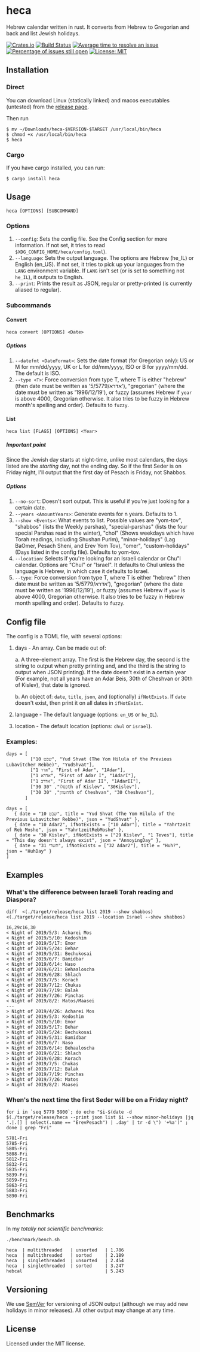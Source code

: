 # heca

Hebrew calendar written in rust. It converts from Hebrew to Gregorian and back and list Jewish holidays.

[![Crates.io](https://img.shields.io/crates/v/heca.svg)](https://crates.io/crates/heca)
[![Build Status](https://travis-ci.org/heca-project/heca.svg?branch=master)](https://travis-ci.org/heca-project/heca)
[![Average time to resolve an issue](https://isitmaintained.com/badge/resolution/heca-project/heca.svg)](https://isitmaintained.com/project/heca-project/heca "Average time to resolve an issue")
[![Percentage of issues still open](https://isitmaintained.com/badge/open/heca-project/heca.svg)](https://isitmaintained.com/project/heca-project/heca "Percentage of issues still open")
[![License: MIT](https://img.shields.io/badge/License-MIT-yellow.svg)](https://opensource.org/licenses/MIT)

## Installation

### Direct
You can download Linux (statically linked) and macos executables (untested) from the [release page](https://github.com/heca-project/heca/releases).

Then run
```
$ mv ~/Downloads/heca-$VERSION-$TARGET /usr/local/bin/heca
$ chmod +x /usr/local/bin/heca
$ heca
```
### Cargo
If you have cargo installed, you can run:

```
$ cargo install heca
```

## Usage
    
    heca [OPTIONS] [SUBCOMMAND]


### Options

1. `--config`: Sets the config file. See the Config section for more information. If not set, it tries to read `$XDG_CONFIG_HOME/heca/config.toml`).
2. `--language`: Sets the output language. The options are Hebrew (he_IL) or English (en_US). If not set, it tries to pick up your languages from the `LANG` environment variable. If `LANG` isn't set (or is set to something not `he_IL`), it outputs to English.
3. `--print`: Prints the result as JSON, regular or pretty-printed (is currently aliased to regular).

### Subcommands

#### Convert

    heca convert [OPTIONS] <Date>

##### Options
 
1. `--datefmt <DateFormat>`: Sets the date format (for Gregorian only): US or M for mm/dd/yyyy, UK or L for dd/mm/yyyy, ISO or B for yyyy/mm/dd. The default is ISO.
2. `--type <T>`: Force conversion from type T, where T is either "hebrew" (then date must be written as '5/אדרא/5779'), "gregorian" (where the date must be written as '1996/12/19'), or fuzzy (assumes Hebrew if `year` is above 4000, Gregorian otherwise. It also tries to be fuzzy in Hebrew month's spelling and order). Defaults to `fuzzy`.

#### List

    heca list [FLAGS] [OPTIONS] <Year>

##### Important point
 
Since the Jewish day starts at night-time, unlike most calendars, the days listed are the _starting_ day, not the ending day. So if the first Seder is on Friday night, I'll output that the first day of Pesach is Friday, not Shabbos.

##### Options

1. `--no-sort`: Doesn't sort output. This is useful if you're just looking for a certain date.
2. `--years <AmountYears>`: Generate events for n years. Defaults to 1.
3. `--show <Events>`: What events to list. Possible values are "yom-tov", "shabbos" (lists the Weekly parshas), "special-parshas" (lists the four special Parshas read in the winter), "chol" (Shows weekdays which have Torah readings, including Shushan Purim), "minor-holidays" (Lag BaOmer, Pesach Sheni, and Erev Yom Tov), "omer", "custom-holidays" (Days listed in the config file). Defaults to yom-tov.
4. `--location`: Selects if you're looking for an Israeli calendar or Chu"l calendar. Options are "Chul" or "Israel". It defaults to Chul unless the language is Hebrew, in which case it defaults to Israel.
5. `--type`: Force conversion from type T, where T is either "hebrew" (then date must be written as '5/אדרא/5779'), "gregorian" (where the date must be written as '1996/12/19'), or fuzzy (assumes Hebrew if `year` is above 4000, Gregorian otherwise. It also tries to be fuzzy in Hebrew month spelling and order). Defaults to `fuzzy`.

## Config file

The config is a TOML file, with several options:

1. days - An array. Can be made out of:

   a. A three-element array. The first is the Hebrew day, the second is the string to output when pretty printing and, and 
   the third is the string to output when JSON printing). If the date doesn't exist in a certain year (For example, 
   not all years have an Adar Beis, 30th of Cheshvan or 30th of Kislev), that date is ignored. 

   b. An object of: `date`, `title`, `json`, and (optionally) `ifNotExists`. If `date` doesn't exist,
    then print it on all dates in `ifNotExist`. 

2. language - The default language (options: `en_US` or `he_IL`).
3. location - The default location (options: `chul` or `israel`).

### Examples:
```
days = [
         ["10 שבט", "Yud Shvat (The Yom Hilula of the Previous Lubavitcher Rebbe)", "YudShvat"],
         ["1 אדר", "First of Adar", "1Adar"],
         ["1 אדרא", "First of Adar I", "1AdarI"],
         ["1 אדרב", "First of Adar II", "1AdarII"],
         ["30 כסלו", "30th of Kislev", "30Kislev"],
         ["30 חשוון", "30th of Cheshvan", "30 Cheshvan"],
       ]
```
```
days = [
   { date = "10 שבט", title = "Yud Shvat (The Yom Hilula of the Previous Lubavitcher Rebbe)", json = "YudShvat" },
   { date = "10 Adar2", ifNotExists = ["10 Adar"], title = "Yahrtzeit of Reb Moshe", json = "YahrtzeitRebMoshe" },
   { date = "30 Kislev", ifNotExists = ["29 Kislev", "1 Teves"], title = "This day doesn't always exist", json = "AnnoyingDay" },
   { date = "31 תשרי", ifNotExists = ["32 Adar2"], title = "Huh?", json = "HuhDay" }
]
```


## Examples

### What's the difference between Israeli Torah reading and Diaspora?

```
diff  <(./target/release/heca list 2019 --show shabbos) <(./target/release/heca list 2019 --location Israel --show shabbos)

16,29c16,30
< Night of 2019/5/3: Acharei Mos
< Night of 2019/5/10: Kedoshim
< Night of 2019/5/17: Emor
< Night of 2019/5/24: Behar
< Night of 2019/5/31: Bechukosai
< Night of 2019/6/7: Bamidbar
< Night of 2019/6/14: Naso
< Night of 2019/6/21: Behaaloscha
< Night of 2019/6/28: Shlach
< Night of 2019/7/5: Korach
< Night of 2019/7/12: Chukas
< Night of 2019/7/19: Balak
< Night of 2019/7/26: Pinchas
< Night of 2019/8/2: Matos/Maasei
---
> Night of 2019/4/26: Acharei Mos
> Night of 2019/5/3: Kedoshim
> Night of 2019/5/10: Emor
> Night of 2019/5/17: Behar
> Night of 2019/5/24: Bechukosai
> Night of 2019/5/31: Bamidbar
> Night of 2019/6/7: Naso
> Night of 2019/6/14: Behaaloscha
> Night of 2019/6/21: Shlach
> Night of 2019/6/28: Korach
> Night of 2019/7/5: Chukas
> Night of 2019/7/12: Balak
> Night of 2019/7/19: Pinchas
> Night of 2019/7/26: Matos
> Night of 2019/8/2: Maasei
```

### When's the next time the first Seder will be on a Friday night?

```
for i in `seq 5779 5900`; do echo "$i-$(date -d $(./target/release/heca --print json list $i --show minor-holidays |jq '.|.[] | select(.name == "ErevPesach") | .day' | tr -d \") '+%a')" ; done | grep "Fri"

5781-Fri
5785-Fri
5805-Fri
5808-Fri
5812-Fri
5832-Fri
5835-Fri
5839-Fri
5859-Fri
5863-Fri
5883-Fri
5890-Fri
```
## Benchmarks

In my _totally not scientific benchmarks_:

```
./benchmark/bench.sh

heca  | multithreaded   | unsorted   | 1.786
heca  | multithreaded   | sorted     | 2.189
heca  | singlethreaded  | unsorted   | 2.454
heca  | singlethreaded  | sorted     | 3.247
hebcal                               | 5.243
```


## Versioning

We use [SemVer](http://semver.org/) for versioning of JSON output (although we may add new holidays in minor releases). All other output may change at any time.

## License 

Licensed under the MIT license.

